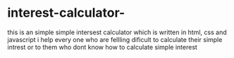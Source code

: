 # interest-calculator-
 this   is   an simple    simple  intersest   calculator    which is  written in html, css  and javascript   i help  every  one    who  are fellling  dificult  to  calculate  their  simple  intrest or to them  who dont know how to calculate  simple interest 
